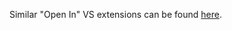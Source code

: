 
Similar "Open In" VS extensions can be found [here](https://marketplace.visualstudio.com/search?term=trevellick&target=VS&sortBy=Relevance).
